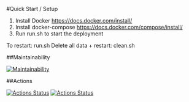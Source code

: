 #Quick Start / Setup

1. Install Docker https://docs.docker.com/install/
2. Install docker-compose https://docs.docker.com/compose/install/
3. Run run.sh to start the deployment 

To restart: run.sh
Delete all data + restart: clean.sh
 
##Maintainability

[![Maintainability](https://api.codeclimate.com/v1/badges/d06961e7f49a8a8e0d7e/maintainability)](https://codeclimate.com/github/GT-ARC/chariot-kms/maintainability)


##Actions

[![Actions Status](https://github.com/GT-ARC/chariot-kms/workflows/Docker-Compose%20Works/badge.svg)](https://github.com/{owner}/{repo}/actions)
[![Actions Status](https://github.com/GT-ARC/chariot-kms/workflows/Full%20Integration/badge.svg)](https://github.com/{owner}/{repo}/actions)
